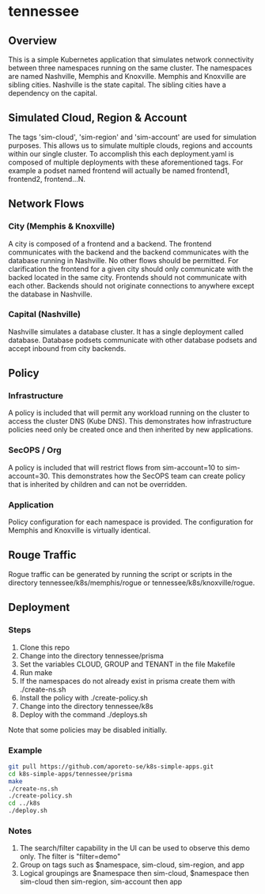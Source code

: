 # tennessee

## Overview
This is a simple Kubernetes application that simulates network connectivity between three namespaces running on the same cluster. The namespaces are named Nashville, Memphis and Knoxville. Memphis and Knoxville are sibling cities. Nashville is the state capital. The sibling cities have a dependency on the capital.

## Simulated Cloud, Region & Account
The tags 'sim-cloud', 'sim-region' and 'sim-account' are used for simulation purposes. This allows us to simulate multiple clouds, regions and accounts within our single cluster. To accomplish this each deployment.yaml is composed of multiple deployments with these aforementioned tags. For example a podset named frontend will actually be named frontend1, frontend2, frontend...N.

## Network Flows

### City (Memphis & Knoxville)
A city is composed of a frontend and a backend. The frontend communicates with the backend and the backend communicates with the database running in Nashville. No other flows should be permitted. For clarification the frontend for a given city should only communicate with the backed located in the same city. Frontends should not communicate with each other. Backends should not originate connections to anywhere except the database in Nashville.

### Capital (Nashville)
Nashville simulates a database cluster. It has a single deployment called database. Database podsets communicate with other database podsets and accept inbound from city backends.

## Policy

### Infrastructure
A policy is included that will permit any workload running on the cluster to access the cluster DNS (Kube DNS). This demonstrates how infrastructure policies need only be created once and then inherited by new applications.

### SecOPS / Org
A policy is included that will restrict flows from sim-account=10 to sim-account=30. This demonstrates how the SecOPS team can create policy that is inherited by children and can not be overridden.

### Application
Policy configuration for each namespace is provided. The configuration for Memphis and Knoxville is virtually identical.

## Rouge Traffic
Rogue traffic can be generated by running the script or scripts in the directory tennessee/k8s/memphis/rogue or tennessee/k8s/knoxville/rogue.

## Deployment

### Steps
1. Clone this repo
2. Change into the directory tennessee/prisma
3. Set the variables CLOUD, GROUP and TENANT in the file Makefile
4. Run make
5. If the namespaces do not already exist in prisma create them with ./create-ns.sh
6. Install the policy with ./create-policy.sh
7. Change into the directory tennessee/k8s
8. Deploy with the command ./deploys.sh

Note that some policies may be disabled initially.

### Example
```bash
git pull https://github.com/aporeto-se/k8s-simple-apps.git
cd k8s-simple-apps/tennessee/prisma
make
./create-ns.sh
./create-policy.sh
cd ../k8s
./deploy.sh
```

### Notes
1. The search/filter capability in the UI can be used to observe this demo only. The filter is "filter=demo"
2. Group on tags such as $namespace, sim-cloud, sim-region, and app
3. Logical groupings are $namespace then sim-cloud, $namespace then sim-cloud then sim-region, sim-account then app
